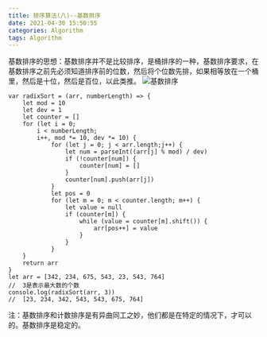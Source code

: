 ```yaml
---
title: 排序算法(八)--基数排序
date: 2021-04-30 15:50:55
categories: Algorithm
tags: Algorithm
---
```

基数排序的思想：基数排序并不是比较排序，是桶排序的一种，基数排序要求，在基数排序之前先必须知道排序前的位数，然后将个位数先排，如果相等放在一个桶里，然后是十位，然后是百位，以此类推。
![基数排序](8.gif)
```
var radixSort = (arr, numberLength) => {
    let mod = 10
    let dev = 1
    let counter = []
    for (let i = 0;
        i < numberLength;
        i++, mod *= 10, dev *= 10) {
            for (let j = 0; j < arr.length;j++) {
                let num = parseInt((arr[j] % mod) / dev)
                if (!counter[num]) {
                    counter[num] = []
                }
                counter[num].push(arr[j])
            }
            let pos = 0
            for (let m = 0; m < counter.length; m++) {
                let value = null
                if (counter[m]) {
                    while (value = counter[m].shift()) {
                        arr[pos++] = value
                    }
                }
            }
    }
    return arr
}
let arr = [342, 234, 675, 543, 23, 543, 764]
//  3是表示最大数的个数
console.log(radixSort(arr, 3))
//  [23, 234, 342, 543, 543, 675, 764]
```
注：基数排序和计数排序是有异曲同工之妙，他们都是在特定的情况下，才可以的。基数排序是稳定的。